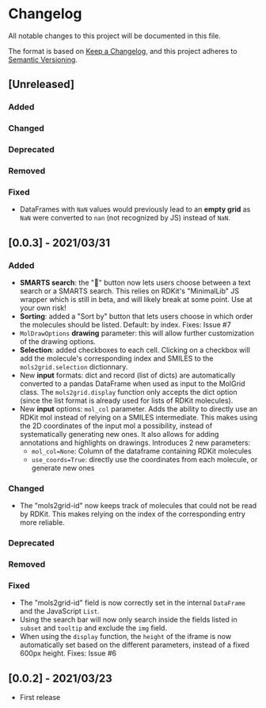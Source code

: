 # Changelog
All notable changes to this project will be documented in this file.

The format is based on [Keep a Changelog](https://keepachangelog.com/en/1.0.0/),
and this project adheres to [Semantic Versioning](https://semver.org/spec/v2.0.0.html).

## [Unreleased]
### Added
### Changed
### Deprecated
### Removed
### Fixed
- DataFrames with `NaN` values would previously lead to an **empty grid** as `NaN` were
  converted to `nan` (not recognized by JS) instead of `NaN`.

## [0.0.3] - 2021/03/31
### Added
- **SMARTS search**: the "🔎" button now lets users choose between a text search or a SMARTS
  search. This relies on RDKit's "MinimalLib" JS wrapper which is still in beta, and will
  likely break at some point. Use at your own risk!
- **Sorting**: added a "Sort by" button that lets users choose in which order the molecules
  should be listed. Default: by index. Fixes: Issue #7
- `MolDrawOptions` **drawing** parameter: this will allow further customization of the drawing
  options.
- **Selection**: added checkboxes to each cell. Clicking on a checkbox will add the molecule's
  corresponding index and SMILES to the `mols2grid.selection` dictionnary.
- New **input** formats: dict and record (list of dicts) are automatically converted to a
  pandas DataFrame when used as input to the MolGrid class. The `mols2grid.display`
  function only accepts the dict option (since the list format is already used for lists
  of RDKit molecules).
- New **input** options: `mol_col` parameter. Adds the ability to directly use an RDKit mol
  instead of relying on a SMILES intermediate. This makes using the 2D coordinates of the
  input mol a possibility, instead of systematically generating new ones. It also allows
  for adding annotations and highlights on drawings. Introduces 2 new parameters:
  - `mol_col=None`: Column of the dataframe containing RDKit molecules
  - `use_coords=True`: directly use the coordinates from each molecule, or generate new
    ones
### Changed
- The "mols2grid-id" now keeps track of molecules that could not be read by RDKit. This
  makes relying on the index of the corresponding entry more reliable.
### Deprecated
### Removed
### Fixed
- The "mols2grid-id" field is now correctly set in the internal `DataFrame` and the
  JavaScript `List`.
- Using the search bar will now only search inside the fields listed in `subset` and
  `tooltip` and exclude the `img` field.
- When using the `display` function, the `height` of the iframe is now automatically set
  based on the different parameters, instead of a fixed 600px height. Fixes: Issue #6

## [0.0.2] - 2021/03/23
- First release